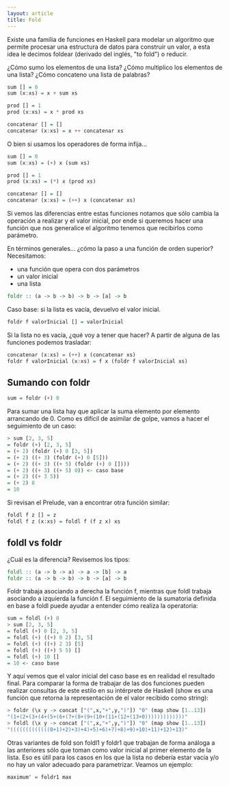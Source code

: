 ```yaml
---
layout: article
title: Fold
---
```


Existe una familia de funciones en Haskell para modelar un algoritmo que permite procesar una estructura de datos para construir un valor, a esta idea le decimos foldear (derivado del inglés, "to fold") o reducir.

¿Cómo sumo los elementos de una lista? ¿Cómo multiplico los elementos de una lista? ¿Cómo concateno una lista de palabras?

```Haskell
sum [] = 0 
sum (x:xs) = x + sum xs 

prod [] = 1 
prod (x:xs) = x * prod xs 

concatenar [] = [] 
concatenar (x:xs) = x ++ concatenar xs
```

O bien si usamos los operadores de forma infija…

```Haskell
sum [] = 0 
sum (x:xs) = (+) x (sum xs) 

prod [] = 1 
prod (x:xs) = (*) x (prod xs) 

concatenar [] = []
concatenar (x:xs) = (++) x (concatenar xs)
```

Si vemos las diferencias entre estas funciones notamos que sólo cambia la operación a realizar y el valor inicial, por ende si queremos hacer una función que nos generalice el algoritmo tenemos que recibirlos como parámetro.

En términos generales… ¿cómo la paso a una función de orden superior? Necesitamos:
- una función que opera con dos parámetros
- un valor inicial
- una lista

```Haskell
foldr :: (a -> b -> b) -> b -> [a] -> b 
```

Caso base: si la lista es vacía, devuelvo el valor inicial.

```Haskell
foldr f valorInicial [] = valorInicial 
```

Si la lista no es vacía, ¿qué voy a tener que hacer? A partir de alguna de las funciones podemos trasladar:

```Haskell
concatenar (x:xs) = (++) x (concatenar xs) 
foldr f valorInicial (x:xs) = f x (foldr f valorInicial xs)
```

Sumando con foldr
-----------------

```Haskell
sum = foldr (+) 0 
```

Para sumar una lista hay que aplicar la suma elemento por elemento arrancando de 0. Como es difícil de asimilar de golpe, vamos a hacer el seguimiento de un caso:

```Haskell
> sum [2, 3, 5] 
= foldr (+) [2, 3, 5] 
= (+ 2) (foldr (+) 0 [3, 5]) 
= (+ 2) ((+ 3) (foldr (+) 0 [5])) 
= (+ 2) ((+ 3) ((+ 5) (foldr (+) 0 []))) 
= (+ 2) ((+ 3) ((+ 5) 0)) <- caso base 
= (+ 2) ((+ 3 5)) 
= (+ 2) 8 
= 10
```

Si revisan el Prelude, van a encontrar otra función similar:

```Haskell
foldl f z [] = z 
foldl f z (x:xs) = foldl f (f z x) xs 
```

foldl vs foldr
--------------

¿Cuál es la diferencia? Revisemos los tipos:

```Haskell
foldl :: (a -> b -> a) -> a -> [b] -> a
foldr :: (a -> b -> b) -> b -> [a] -> b 
```

Foldr trabaja asociando a derecha la función f, mientras que foldl trabaja asociando a izquierda la función f. El seguimiento de la sumatoria definida en base a foldl puede ayudar a entender cómo realiza la operatoria:

```Haskell
sum = foldl (+) 0 
> sum [2, 3, 5] 
= foldl (+) 0 [2, 3, 5] 
= foldl (+) ((+) 0 2) [3, 5] 
= foldl (+) ((+) 2 3) [5] 
= foldl (+) ((+) 5 5) []
= foldl (+) 10 [] 
= 10 <- caso base
```

Y aquí vemos que el valor inicial del caso base es en realidad el resultado final. Para comparar la forma de trabajar de las dos funciones pueden realizar consultas de este estilo en su intérprete de Haskell (show es una función que retorna la representación de el valor recibido como string):

```Haskell
> foldr (\x y -> concat ["(",x,"+",y,")"]) "0" (map show [1..13])
"(1+(2+(3+(4+(5+(6+(7+(8+(9+(10+(11+(12+(13+0)))))))))))))"
> foldl (\x y -> concat ["(",x,"+",y,")"]) "0" (map show [1..13])
"(((((((((((((0+1)+2)+3)+4)+5)+6)+7)+8)+9)+10)+11)+12)+13)"
```

Otras variantes de fold son foldl1 y foldr1 que trabajan de forma análoga a las anteriores sólo que toman como valor inicial al primer elemento de la lista. Eso es útil para los casos en los que la lista no debería estar vacía y/o no hay un valor adecuado para parametrizar. Veamos un ejemplo:

```Haskell
maximum' = foldr1 max
```
